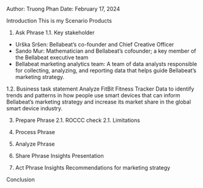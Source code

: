 Author: Truong Phan
Date: February 17, 2024

Introduction
This is my 
Scenario
Products

1. Ask Phrase
1.1. Key stakeholder
-	Urška Sršen: Bellabeat’s co-founder and Chief Creative Officer
-	Sando Mur: Mathematician and Bellabeat’s cofounder; a key member of the Bellabeat executive team
-	Bellabeat marketing analytics team: A team of data analysts responsible for collecting, analyzing, and reporting data that helps guide Bellabeat’s marketing strategy.

1.2. Business task statement
Analyze FitBit Fitness Tracker Data to identify trends and patterns in how people use smart devices that can inform Bellabeat’s marketing strategy and increase its market share in the global smart device industry.
   
3. Prepare Phrase
2.1. ROCCC check
2.1. Limitations

5. Process Phrase
6. Analyze Phrase
7. Share Phrase
  Insights Presentation
9. Act Phrase
Insights
Recommendations for marketing strategy

Conclusion
